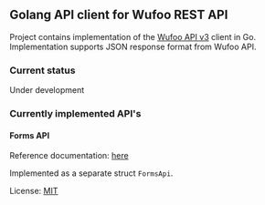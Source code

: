 ## Golang API client for Wufoo REST API

Project contains implementation of the
[Wufoo API v3](http://help.wufoo.com/articles/en_US/SurveyMonkeyArticleType/Wufoo-REST-API-V3) client in Go.
Implementation supports JSON response format from Wufoo API.

### Current status

Under development

### Currently implemented API's

#### Forms API
Reference documentation: [here](http://help.wufoo.com/articles/en_US/SurveyMonkeyArticleType/The-Forms-API)

Implemented as a separate struct `FormsApi`.

License: [MIT](https://github.com/itembase/go-wufoo-api-client/blob/master/LICENSE)
